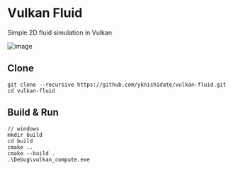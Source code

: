 # Vulkan Fluid

Simple 2D fluid simulation in Vulkan

![image](https://user-images.githubusercontent.com/30839669/160595082-a1649e2a-3290-40b7-9ad9-e649af03fdc3.png)

## Clone

```
git clone --recursive https://github.com/yknishidate/vulkan-fluid.git
cd vulkan-fluid
```

## Build & Run

```
// windows
mkdir build
cd build
cmake ..
cmake --build .
.\Debug\vulkan_compute.exe
```
